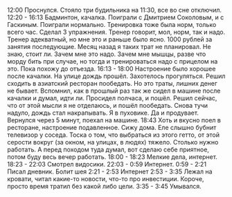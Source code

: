 12:00 Проснулся. Стояло три будильника на 11:30, все во сне отключил.
12:20 - 16:13 Бадминтон, качалка. Поиграли с Дмитрием Соколовым, и с Гаскиным. Поиграли нормально. Тренировка тоже была норм, только всего час. Сделал 3 упражнения. Тренер говорит, мол, норм, так и надо. Тренер адекватный, но мне это и раньше было ясно. 1000 рублей за занятия последующие. Месяц назад я таких трат не планировал. Не знаю, стоит ли. Зачем мне это надо. Зачем мне мышцы, разве что морду бить при случае, но тогда и тренироваться надо с прицелом на это. Пока похожу до отъезда.
16:13 - 18:00 Настроение было хорошее после качалки. На улице дождь прошёл. Захотелось прогуляться. Решил сходить в азиатский ресторан пообедать. Но это траты, лишних денег не бывает. Вспомнил, как в прошлый раз так же сидел в машине после качалки и думал, идти ли. Просидел полчаса, и пошёл. Решил сейчас, что от этой мысли я не отделаюсь, и пошёл пообедать. Снова тучи надуло, дождь стал накрапывать. Я в пуховике. Да и продувает. Вернулся через 5 минут, поехал на машине.
18:43 Хоть и вкусно поел в ресторане, настроение подавленное. Сижу дома. Еле слышно бубнит телевизор у соседа. Тоска о том, что выбраться из этого гетто, от этой серости вокруг (за окном, на улицах, в людях) тяжело. Столько нужно работать.
А перед походом туда думал, вот сделаю себе приятное, потом буду весь вечер работать.
18:00 - 18:23 Мелкие дела, интернет.
18:23 - 22:03 Смотрел видосики.
22:03 - 0:59 Интернет.
0:59 - 2:21 Писал дневник.
Болит шея
2:21 - 2:53 Интернет
2:53 - 3:35 Лежал на кровати, читал какие-то новости, что-то про инвестиции. Короче, просто время тратил без какой либо цели.
3:35 - 3:45 Умывался.